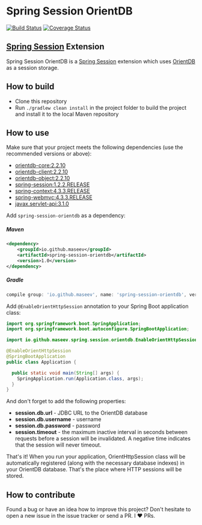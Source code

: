 Spring Session OrientDB
=====================
[![Build Status](https://travis-ci.org/maseev/spring-session-orientdb.svg?branch=master)](https://travis-ci.org/maseev/spring-session-orientdb)
[![Coverage Status](https://coveralls.io/repos/github/maseev/spring-session-orientdb/badge.svg?branch=master)](https://coveralls.io/github/maseev/spring-session-orientdb?branch=master)

[Spring Session](https://github.com/spring-projects/spring-session) Extension
-----------------------------

Spring Session OrientDB is a [Spring Session](https://github.com/spring-projects/spring-session) 
extension which uses [OrientDB](https://github.com/orientechnologies/orientdb) as a session 
storage.

How to build
-----------
* Clone this repository
* Run ``` ./gradlew clean install ``` in the project folder to build the project and install it to the local
Maven repository

How to use
---------

Make sure that your project meets the following dependencies (use the recommended versions or 
above):

* [orientdb-core:2.2.10](https://mvnrepository.com/artifact/com.orientechnologies/orientdb-core/2.2.10)
* [orientdb-client:2.2.10](https://mvnrepository.com/artifact/com.orientechnologies/orientdb-client/2.2.10)
* [orientdb-object:2.2.10](https://mvnrepository.com/artifact/com.orientechnologies/orientdb-object/2.2.10)
* [spring-session:1.2.2.RELEASE](https://mvnrepository.com/artifact/org.springframework.session/spring-session/1.2.2.RELEASE)
* [spring-context:4.3.3.RELEASE](https://mvnrepository.com/artifact/org.springframework/spring-context/4.3.3.RELEASE)
* [spring-webmvc:4.3.3.RELEASE](https://mvnrepository.com/artifact/org.springframework/spring-webmvc/4.3.3.RELEASE)
* [javax.servlet-api:3.1.0](https://mvnrepository.com/artifact/javax.servlet/javax.servlet-api/3.1.0)

Add `spring-session-orientdb` as a dependency:

##### Maven
```xml
<dependency>
    <groupId>io.github.maseev</groupId>
    <artifactId>spring-session-orientdb</artifactId>
    <version>1.0</version>
</dependency>
```

##### Gradle
```groovy
compile group: 'io.github.maseev', name: 'spring-session-orientdb', version: '1.0'
```

Add `@EnableOrientHttpSession` annotation to your Spring Boot application class:

```java
import org.springframework.boot.SpringApplication;
import org.springframework.boot.autoconfigure.SpringBootApplication;

import io.github.maseev.spring.session.orientdb.EnableOrientHttpSession;

@EnableOrientHttpSession
@SpringBootApplication
public class Application {

  public static void main(String[] args) {
    SpringApplication.run(Application.class, args);
  }
}

```

And don't forget to add the following properties:

- **session.db.url** - JDBC URL to the OrientDB database
- **session.db.username** - username
- **session.db.password** - password
- **session.timeout** - the maximum inactive interval in seconds between requests before a session 
will be invalidated. A negative time indicates that the session will never timeout.

That's it! When you run your application, OrientHttpSession class will be automatically
registered (along with the necessary database indexes) in your OrientDB database. 
That's the place where HTTP sessions will be stored.

How to contribute
---------------
Found a bug or have an idea how to improve this project? Don't hesitate to open a new issue in the issue tracker or send a PR. I :heart: PRs.